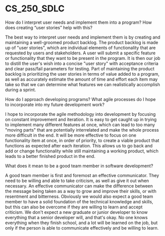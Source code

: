 # CS_250_SDLC

How do I interpret user needs and implement them into a program? How does creating “user stories” help with this?

The best way to interpret user needs and implement them is by creating and maintaining a well-groomed product backlog. The product backlog is made up of "user stories", which are individual elements of functionality that are requested by users and stakeholders. A user will submit a specific feature or functionality that they want to be present in the program. It is then our job to distill the user's wish into a concise "user story" with acceptance criteria and clear pass/fail parameters for testing. Part of maintaining the product backlog is prioritizing the user stories in terms of value added to a program, as well as accurately estimate the amount of time and effort each item may take so that we can determine what features we can realistically accomplish during a sprint.

How do I approach developing programs? What agile processes do I hope to incorporate into my future development work?

I hope to incorporate the agile methodology into development by focusing on constant improvement and iteration. It is easy to get caught up in trying to implement many different features at once, which can lead to too many "moving parts" that are potentially interrelated and make the whole process more difficult in the end. It will be more effective to focus on one functionality item at once, in order of priority, to create a viable product that functions as expected after each iteration. This allows us to go back and add or change functionality while still maintaining a working product, which leads to a better finished product in the end.

What does it mean to be a good team member in software development?

A good team member is first and foremost an effective communicator. They need to be willing and able to take criticism, as well as give it out when necessary. An effective communicator can make the difference between the message being taken as a way to grow and improve their skills, or with resentment and bitterness. Obviously we would also expect a good team member to have a solid foundation of the technical knowledge and skills, but this can also be overcome if they are willing to learn and accept criticism. We don't expect a new graduate or junior developer to know everything that a senior developer will, and that's okay. No one knows everything when they finish school, and a lot will be learned on the job, but only if the person is able to communicate effectively and be willing to learn.
